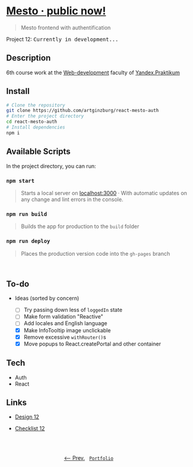 # [Mesto · public now!](https://artginzburg.github.io/react-mesto-auth/)

> Mesto frontend with authentification

Project 12: <kbd>Currently in development...</kbd>

## Description

6th course work at the [Web-development](https://praktikum.yandex.ru/web/) faculty of [Yandex.Praktikum](https://praktikum.yandex.ru/)

## Install

```bash
# Clone the repository
git clone https://github.com/artginzburg/react-mesto-auth
# Enter the project directory
cd react-mesto-auth
# Install dependencies
npm i
```

## Available Scripts

In the project directory, you can run:

### `npm start`

> Starts a local server on [localhost:3000](http://localhost:3000) · With automatic updates on any change and lint errors in the console.

### `npm run build`

> Builds the app for production to the `build` folder

### `npm run deploy`

> Places the production version code into the `gh-pages` branch

<br>

## To-do

- Ideas (sorted by concern)

  - [ ] Try passing down less of `loggedIn` state
  - [ ] Make form validation "Reactive"
  - [ ] Add locales and English language
  - [x] Make InfoTooltip image unclickable
  - [x] Remove excessive `withRouter()`s
  - [x] Move popups to React.createPortal and other container

## Tech

- Auth
- React

## Links

- [Design 12](https://www.figma.com/file/5H3gsn5lIGPwzBPby9jAOo/Sprint-14-RU)

- [Checklist 12](https://code.s3.yandex.net/web-developer/checklists/new-program/checklist-12/index.html)

<br>
<br>

<p align="center">
  <a href="https://github.com/artginzburg/mesto-react"><-- Prev.</a>
  &nbsp;
  <code><a href="https://github.com/artginzburg/yandex.praktikum-portfolio">Portfolio</a></code>
  &nbsp;
  <a>&nbsp;&nbsp;&nbsp;&nbsp;&nbsp;&nbsp;&nbsp;&nbsp;&nbsp;&nbsp;&nbsp;&nbsp;&nbsp;</a>
</p>
